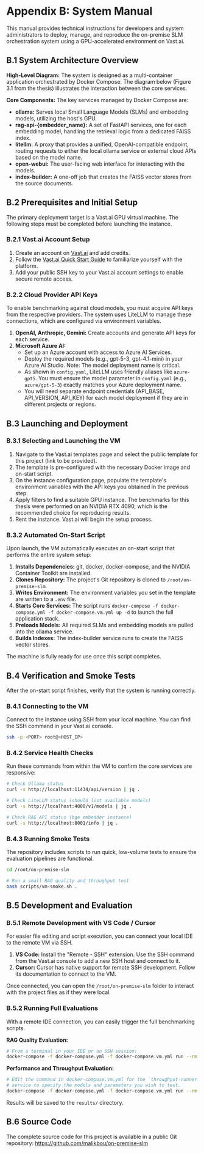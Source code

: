 # Appendix B: System Manual

This manual provides technical instructions for developers and system administrators to deploy, manage, and reproduce the on-premise SLM orchestration system using a GPU-accelerated environment on Vast.ai.

## B.1 System Architecture Overview

**High-Level Diagram:** The system is designed as a multi-container application orchestrated by Docker Compose. The diagram below (Figure 3.1 from the thesis) illustrates the interaction between the core services.

**Core Components:** The key services managed by Docker Compose are:

- **ollama:** Serves local Small Language Models (SLMs) and embedding models, utilizing the host's GPU.
- **rag-api-{embedder_name}:** A set of FastAPI services, one for each embedding model, handling the retrieval logic from a dedicated FAISS index.
- **litellm:** A proxy that provides a unified, OpenAI-compatible endpoint, routing requests to either the local ollama service or external cloud APIs based on the model name.
- **open-webui:** The user-facing web interface for interacting with the models.
- **index-builder:** A one-off job that creates the FAISS vector stores from the source documents.

## B.2 Prerequisites and Initial Setup

The primary deployment target is a Vast.ai GPU virtual machine. The following steps must be completed before launching the instance.

### B.2.1 Vast.ai Account Setup

1. Create an account on [Vast.ai](https://vast.ai/) and add credits.
2. Follow the [Vast.ai Quick Start Guide](https://docs.vast.ai/quickstart) to familiarize yourself with the platform.
3. Add your public SSH key to your Vast.ai account settings to enable secure remote access.

### B.2.2 Cloud Provider API Keys

To enable benchmarking against cloud models, you must acquire API keys from the respective providers. The system uses LiteLLM to manage these connections, which are configured via environment variables.

1. **OpenAI, Anthropic, Gemini:** Create accounts and generate API keys for each service.
2. **Microsoft Azure AI:**
   - Set up an Azure account with access to Azure AI Services.
   - Deploy the required models (e.g., gpt-5-3, gpt-4.1-mini) in your Azure AI Studio. Note: The model deployment name is critical.
   - As shown in `config.yaml`, LiteLLM uses friendly aliases like `azure-gpt5`. You must ensure the model parameter in `config.yaml` (e.g., `azure/gpt-5-3`) exactly matches your Azure deployment name.
   - You will need separate endpoint credentials (API_BASE, API_VERSION, API_KEY) for each model deployment if they are in different projects or regions.

## B.3 Launching and Deployment

### B.3.1 Selecting and Launching the VM

1. Navigate to the Vast.ai templates page and select the public template for this project (link to be provided).
2. The template is pre-configured with the necessary Docker image and on-start script.
3. On the instance configuration page, populate the template's environment variables with the API keys you obtained in the previous step.
4. Apply filters to find a suitable GPU instance. The benchmarks for this thesis were performed on an NVIDIA RTX 4090, which is the recommended choice for reproducing results.
5. Rent the instance. Vast.ai will begin the setup process.

### B.3.2 Automated On-Start Script

Upon launch, the VM automatically executes an on-start script that performs the entire system setup:

1. **Installs Dependencies:** git, docker, docker-compose, and the NVIDIA Container Toolkit are installed.
2. **Clones Repository:** The project's Git repository is cloned to `/root/on-premise-slm`.
3. **Writes Environment:** The environment variables you set in the template are written to a `.env` file.
4. **Starts Core Services:** The script runs `docker-compose -f docker-compose.yml -f docker-compose.vm.yml up -d` to launch the full application stack.
5. **Preloads Models:** All required SLMs and embedding models are pulled into the ollama service.
6. **Builds Indexes:** The index-builder service runs to create the FAISS vector stores.

The machine is fully ready for use once this script completes.

## B.4 Verification and Smoke Tests

After the on-start script finishes, verify that the system is running correctly.

### B.4.1 Connecting to the VM

Connect to the instance using SSH from your local machine. You can find the SSH command in your Vast.ai console.

```bash
ssh -p <PORT> root@<HOST_IP>
```

### B.4.2 Service Health Checks

Run these commands from within the VM to confirm the core services are responsive:

```bash
# Check Ollama status
curl -s http://localhost:11434/api/version | jq .

# Check LiteLLM status (should list available models)
curl -s http://localhost:4000/v1/models | jq .

# Check RAG API status (bge embedder instance)
curl -s http://localhost:8001/info | jq .
```

### B.4.3 Running Smoke Tests

The repository includes scripts to run quick, low-volume tests to ensure the evaluation pipelines are functional.

```bash
cd /root/on-premise-slm

# Run a small RAG quality and throughput test
bash scripts/vm-smoke.sh .
```

## B.5 Development and Evaluation

### B.5.1 Remote Development with VS Code / Cursor

For easier file editing and script execution, you can connect your local IDE to the remote VM via SSH.

1. **VS Code:** Install the "Remote - SSH" extension. Use the SSH command from the Vast.ai console to add a new SSH host and connect to it.
2. **Cursor:** Cursor has native support for remote SSH development. Follow its documentation to connect to the VM.

Once connected, you can open the `/root/on-premise-slm` folder to interact with the project files as if they were local.

### B.5.2 Running Full Evaluations

With a remote IDE connection, you can easily trigger the full benchmarking scripts.

**RAG Quality Evaluation:**

```bash
# From a terminal in your IDE or an SSH session:
docker-compose -f docker-compose.yml -f docker-compose.vm.yml run --rm benchmarker
```

**Performance and Throughput Evaluation:**

```bash
# Edit the command in docker-compose.vm.yml for the `throughput-runner`
# service to specify the models and parameters you wish to test.
docker-compose -f docker-compose.yml -f docker-compose.vm.yml run --rm throughput-runner
```

Results will be saved to the `results/` directory.

## B.6 Source Code

The complete source code for this project is available in a public Git repository: https://github.com/malikbou/on-premise-slm
